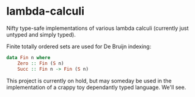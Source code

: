 # lambda-calculi

Nifty type-safe implementations of various lambda calculi (currently just untyped and simply typed).

Finite totally ordered sets are used for De Bruijn indexing:

```haskell
data Fin n where
    Zero :: Fin (S n)
    Succ :: Fin n -> Fin (S n)
```

This project is currently on hold, but may someday be used in the implementation of a crappy toy dependantly typed language. We'll see.
